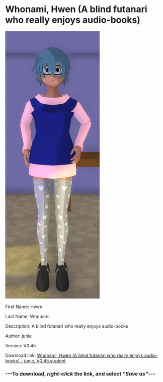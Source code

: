 # Whonami, Hwen (A blind futanari who really enjoys audio-books)

<img src = "https://raw.githubusercontent.com/Arbiter1223/Daigaku-Gurashi-Custom-Students/master/Students/Files/Whonami%2C%20Hwen%20(A%20blind%20futanari%20who%20really%20enjoys%20audio-books).png">

First Name: Hwen

Last Name: Whonami

Description: A blind futanari who really enjoys audio-books

Author: junie

Version: V0.45

Download link: <a href="https://raw.githubusercontent.com/Arbiter1223/Daigaku-Gurashi-Custom-Students/master/Students/Files/Whonami%2C%20Hwen%20(A%20blind%20futanari%20who%20really%20enjoys%20audio-books)%20-%20junie%2C%20V0.45.student">Whonami, Hwen (A blind futanari who really enjoys audio-books) - junie, V0.45.student</a>

### ---**To download, _right-click_ the link, and select _"Save as"_**---
